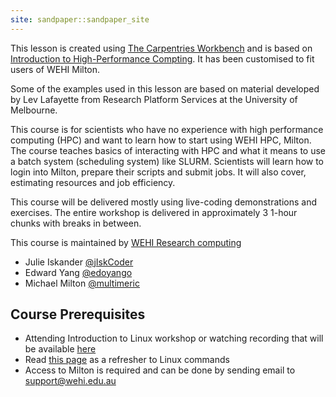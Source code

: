 ```yaml
---
site: sandpaper::sandpaper_site
---
```


This lesson is created using [The Carpentries Workbench][workbench] and is based on [Introduction to High-Performance Compting](https://carpentries-incubator.github.io/hpc-intro/). It has been customised to fit users of WEHI Milton.

Some of the examples used in this lesson are based on material developed by Lev Lafayette from Research Platform Services at the University of Melbourne.

This course is for scientists who have no experience with high performance computing (HPC) and want to learn how to start using WEHI HPC, Milton. The course teaches basics of interacting with HPC and what it means to use a batch system (scheduling system) like SLURM. Scientists will learn how to login into Milton, prepare their scripts and submit jobs. It will also cover, estimating resources and job efficiency. 

This course will be delivered mostly using live-coding demonstrations and exercises. The entire workshop is delivered in approximately 3 1-hour chunks with breaks in between. 

This course is maintained by [WEHI Research computing](mailto:research.computing@wehi.edu.au)
* Julie Iskander [@jIskCoder](https://github.com/jIskCoder)
* Edward Yang [@edoyango](https://github.com/edoyango)
* Michael Milton [@multimeric](https://github.com/multimeric) 

## Course Prerequisites

* Attending Introduction to Linux workshop or watching recording that will be available [here](https://wehieduau.sharepoint.com/sites/rc2/SitePages/RCP-Training.aspx) 
* Read [this page](https://wehieduau.sharepoint.com/sites/rc2/SitePages/Linux.aspx) as a refresher to Linux commands 
* Access to Milton is required and can be done by sending email to [support@wehi.edu.au](mailto:support@wehi.edu.au)


[workbench]: https://carpentries.github.io/sandpaper-docs

